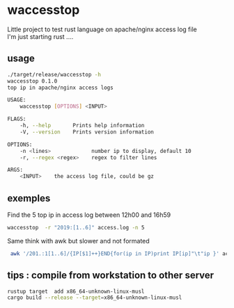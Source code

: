 # waccesstop

Little project to test rust language on apache/nginx access log file  
I'm just starting rust  .... 


## usage 

```sh
./target/release/waccesstop -h 
waccesstop 0.1.0
top ip in apache/nginx access logs

USAGE:
    waccesstop [OPTIONS] <INPUT>

FLAGS:
    -h, --help       Prints help information
    -V, --version    Prints version information

OPTIONS:
    -n <lines>             number ip to display, default 10
    -r, --regex <regex>    regex to filter lines

ARGS:
    <INPUT>    the access log file, could be gz
``` 

## exemples 

Find the 5 top ip in access log between 12h00 and 16h59
```sh
waccesstop  -r "2019:[1..6]" access.log -n 5
```

Same think with awk but slower and not formated 
```sh 
 awk '/201.:1[1..6]/{IP[$1]++}END{for(ip in IP)print IP[ip]"\t"ip }' access.log | sort -rg | head -n5 
```
## tips : compile from workstation to other server

```sh
rustup target  add x86_64-unknown-linux-musl
cargo build --release --target=x86_64-unknown-linux-musl
```
